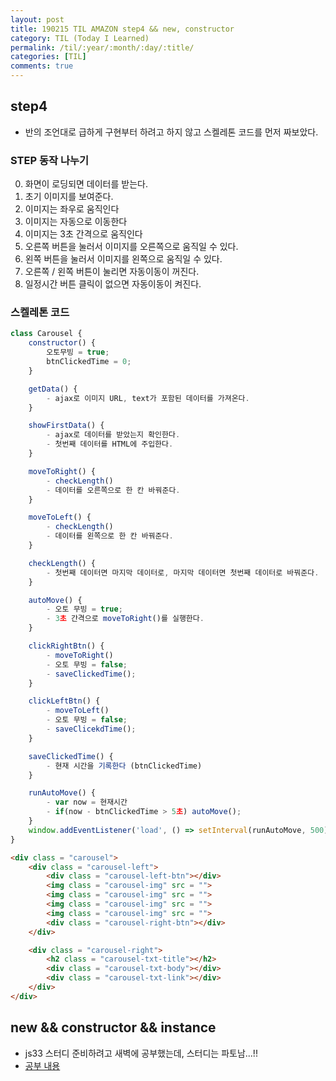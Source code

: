 ```yaml
---
layout: post
title: 190215 TIL AMAZON step4 && new, constructor
category: TIL (Today I Learned)
permalink: /til/:year/:month/:day/:title/
categories: [TIL]
comments: true
---
```


## **step4**

- 반의 조언대로 급하게 구현부터 하려고 하지 않고 스켈레톤 코드를 먼저 짜보았다.

### STEP 동작 나누기 

0. 화면이 로딩되면 데이터를 받는다. 
1. 초기 이미지를 보여준다.  
2. 이미지는 좌우로 움직인다 
3. 이미지는 자동으로 이동한다 
4. 이미지는 3초 간격으로 움직인다 
5. 오른쪽 버튼을 눌러서 이미지를 오른쪽으로 움직일 수 있다.  
6. 왼쪽 버튼을 눌러서 이미지를 왼쪽으로 움직일 수 있다.
7. 오른쪽 / 왼쪽 버튼이 눌리면 자동이동이 꺼진다.
8. 일정시간 버튼 클릭이 없으면 자동이동이 켜진다.

### 스켈레톤 코드

```js
class Carousel {
    constructor() {
        오토무빙 = true;
        btnClickedTime = 0;
    }

    getData() {
        - ajax로 이미지 URL, text가 포함된 데이터를 가져온다. 
    }

    showFirstData() {
        - ajax로 데이터를 받았는지 확인한다.
        - 첫번째 데이터를 HTML에 주입한다.
    }

    moveToRight() {
        - checkLength()
        - 데이터를 오른쪽으로 한 칸 바꿔준다.
    }

    moveToLeft() {
        - checkLength()
        - 데이터를 왼쪽으로 한 칸 바꿔준다.
    }

    checkLength() {
        - 첫번째 데이터면 마지막 데이터로, 마지막 데이터면 첫번째 데이터로 바꿔준다. 
    }

    autoMove() {
        - 오토 무빙 = true;
        - 3초 간격으로 moveToRight()를 실행한다.
    }

    clickRightBtn() {
        - moveToRight()
        - 오토 무빙 = false;
        - saveClickedTime();
    }

    clickLeftBtn() {
        - moveToLeft()
        - 오토 무빙 = false;
        - saveClicekdTime();
    }

    saveClickedTime() {
        - 현재 시간을 기록한다 (btnClickedTime)
    }

    runAutoMove() {
        - var now = 현재시간
        - if(now - btnClickedTime > 5초) autoMove();
    }
    window.addEventListener('load', () => setInterval(runAutoMove, 500))
}
```

```HTML
<div class = "carousel">
    <div class = "carousel-left">
        <div class = "carousel-left-btn"></div>
        <img class = "carousel-img" src = "">
        <img class = "carousel-img" src = "">
        <img class = "carousel-img" src = "">
        <img class = "carousel-img" src = "">
        <div class = "carousel-right-btn"></div>
    </div>

    <div class = "carousel-right">
        <h2 class = "carousel-txt-title"></h2>
        <div class = "carousel-txt-body"></div>
        <div class = "carousel-txt-link"></div>
    </div>
</div>
```

## **new && constructor && instance**

- js33 스터디 준비하려고 새벽에 공부했는데, 스터디는 파토남...!! 
- [공부 내용](https://github.com/childrenOfCrong/33-js-concepts/blob/master/Soom/new_constructor_0215.md)
